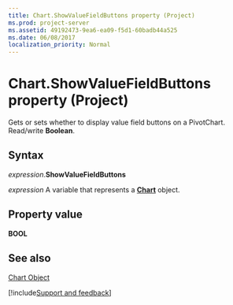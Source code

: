 ```yaml
---
title: Chart.ShowValueFieldButtons property (Project)
ms.prod: project-server
ms.assetid: 49192473-9ea6-ea09-f5d1-60badb44a525
ms.date: 06/08/2017
localization_priority: Normal
---
```



# Chart.ShowValueFieldButtons property (Project)
Gets or sets whether to display value field buttons on a PivotChart. Read/write  **Boolean**.

## Syntax

_expression_.**ShowValueFieldButtons**

_expression_ A variable that represents a **[Chart](Project.Chart.md)** object.


## Property value

 **BOOL**


## See also


[Chart Object](Project.chart.md)

[!include[Support and feedback](~/includes/feedback-boilerplate.md)]